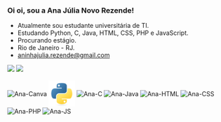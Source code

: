 ### Oi oi, sou a Ana Júlia Novo Rezende!

- Atualmente sou estudante universitária de TI.
- Estudando Python, C, Java, HTML, CSS, PHP e JavaScript.
- Procurando estágio.
- Rio de Janeiro - RJ.
- aninhajulia.rezende@gmail.com

<div> 
  <a href="https://instagram.com/ninha.ju" target="_blank"><img src="https://img.shields.io/badge/-Instagram-%23E4405F?style=for-the-badge&logo=instagram&logoColor=white" target="_blank"></a>
  <a href="https://www.linkedin.com/in/ana-j%C3%BAlia-novo-rezende-405233243" target="_blank"><img src="https://img.shields.io/badge/-LinkedIn-%230077B5?style=for-the-badge&logo=linkedin&logoColor=white" target="_blank"></a>
</div>

<div style="display: inline_block"><br>
  <img align="center" alt="Ana-Canva" height="60" width="60" src="https://cdn.jsdelivr.net/gh/devicons/devicon/icons/canva/canva-original.svg" />
  <img align="center" alt="Ana-Python" height="60" width="60" src="https://raw.githubusercontent.com/devicons/devicon/master/icons/python/python-original.svg" />
  <img align="center" alt="Ana-C" height="60" width="60" src="https://cdn.jsdelivr.net/gh/devicons/devicon/icons/c/c-original.svg" />
  <img align="center" alt="Ana-Java" height="60" width="60" src="https://cdn.jsdelivr.net/gh/devicons/devicon/icons/java/java-original.svg" />
  <img align="center" alt="Ana-HTML" height="60" width="60" src="https://cdn.jsdelivr.net/gh/devicons/devicon/icons/html5/html5-original.svg" />
  <img align="center" alt="Ana-CSS" height="60" width="60" src="https://cdn.jsdelivr.net/gh/devicons/devicon/icons/css3/css3-original.svg" />
  <img align="center" alt="Ana-PHP" height="60" width="60" src="https://cdn.jsdelivr.net/gh/devicons/devicon@latest/icons/php/php-original.svg" />
  <img align="center" alt="Ana-JS" height="60" width="60" src="https://cdn.jsdelivr.net/gh/devicons/devicon@latest/icons/javascript/javascript-original.svg" />
</div>
